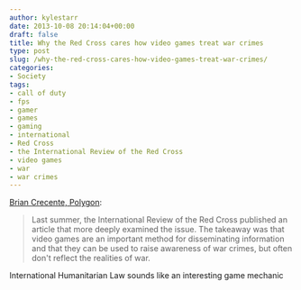 ```yaml
---
author: kylestarr
date: 2013-10-08 20:14:04+00:00
draft: false
title: Why the Red Cross cares how video games treat war crimes
type: post
slug: /why-the-red-cross-cares-how-video-games-treat-war-crimes/
categories:
- Society
tags:
- call of duty
- fps
- gamer
- games
- gaming
- international
- Red Cross
- the International Review of the Red Cross
- video games
- war
- war crimes
---
```


[Brian Crecente, Polygon](http://www.polygon.com/2013/10/7/4812356/why-the-red-cross-cares-how-video-games-treat-war-crimes):

> Last summer, the International Review of the Red Cross published an article that more deeply examined the issue. The takeaway was that video games are an important method for disseminating information and that they can be used to raise awareness of war crimes, but often don't reflect the realities of war.

International Humanitarian Law sounds like an interesting game mechanic
